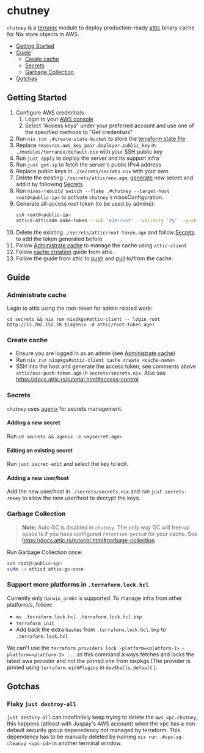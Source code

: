 # chutney

`chutney` is a [terranix](https://terranix.org/) module to deploy production-ready [attic](https://docs.attic.rs/) binary cache for Nix store objects in AWS.

- [Getting Started](#getting-started)
- [Guide](#guide)
  - [Create cache](#create-cache)
  - [Secrets](#secrets)
  - [Garbage Collection](#garbage-collection)
- [Gotchas](#gotchas)

## Getting Started

1. Configure AWS credentials
    1. Login to your [AWS console](https://aws.amazon.com/console/)
    1. Select "Access keys" under your preferred account and use one of the specified methods to "Get credentials"
1. Run `nix run .#create-state-bucket` to store the [terraform state file](https://developer.hashicorp.com/terraform/language/state)
1. Replace `resource.aws_key_pair.deployer.public_key` in `./modules/terranix/default.nix` with your SSH public key
1. Run `just apply` to deploy the server and its support infra
1. Run `just get-ip` to fetch the server's public IPv4 address
1. Replace public keys in `./secrets/secrets.nix` with your own. 
1. Delete the existing `./secrets/attic/env.age`, [generate](https://docs.attic.rs/admin-guide/deployment/nixos.html#generating-the-credentials-file) new secret and add it by following [Secrets](#secrets)
1. Run `nixos-rebuild switch --flake .#chutney --target-host root@<public-ip>` to activate `chutney`'s nixosConfiguration.
1. Generate all-access root token (to be used by admins):
    ```sh
    ssh root@<public-ip>
    atticd-atticadm make-token --sub 'e2e-root' --validity '2y' --push '*' --pull '*' --delete '*' --create-cache '*' --destroy-cache '*' --configure-cache '*' --configure-cache-retention '*'
    ```
1. Delete the existing `./secrets/attic/root-token.age` and follow [Secrets](#secrets) to add the token generated before
1. Follow [Administrate cache](#administrate-cache) to manage the cache using `attic-client`
1. Follow [cache creation](https://docs.attic.rs/tutorial.html#cache-creation) guide from attic.
1. Follow the guide from attic to [push](https://docs.attic.rs/tutorial.html#pushing) and [pull](https://docs.attic.rs/tutorial.html#pulling) to/from the cache.

## Guide

### Administrate cache

Login to attic using the root-token for admin related work:
```
cd secrets && nix run nixpkgs#attic-client -- login root http://13.202.152.28 $(agenix -d attic/root-token.age)
```

### Create cache

- Ensure you are logged in as an admin (see [Administrate cache](#administrate-cache))
- Run `nix run nixpkgs#attic-client cache create <cache-name>`
- SSH into the host and generate the access token, see comments above `attic/oss-push-token.age` in `secrets/secrets.nix`. Also see <https://docs.attic.rs/tutorial.html#access-control>

### Secrets

`chutney` uses [agenix](https://github.com/ryantm/agenix) for secrets management.

#### Adding a new secret

Run `cd secrets && agenix -e <mysecret.age>`

#### Editing an existing secret

Run `just secret-edit` and select the key to edit.

#### Adding a new user/host

Add the new user/host in `./secrets/secrets.nix` and run `just secrets-rekey` to allow the new user/host to decrypt the keys.

### Garbage Collection

> **Note:**
> Auto GC is disabled in `chutney`. The only way GC will free up space is if you have configured `retention-period` for your cache. See <https://docs.attic.rs/tutorial.html#garbage-collection>

Run Garbage Collection once:
```sh
ssh root@<public-ip>
sudo -u atticd attic-gc-once
```

### Support more platforms in `.terraform.lock.hcl`

Currently only `darwin_arm64` is supported. To manage infra from other platform/s, follow:
- `mv .terraform.lock.hcl .terraform.lock.hcl.bkp`
- `terraform init`
- Add back the extra `hashes` from `.terraform.lock.hcl.bkp` to `.terraform.lock.hcl`

We can't use the `terraform providers lock -platform=<platform-1> -platform=<platform-2> ...` as this command always fetches and locks the latest aws provider and not the pinned one from nixpkgs (The provider is pinned using `terraform.withPlugins` in `devShells.default` ).

## Gotchas

### Flaky `just destroy-all`

`just destory-all` can indefinitely keep trying to delete the `aws_vpc.chutney`, this happens (atleast with Juspay's AWS account) when the vpc has a non-default security group depenedency not managed by terraform. This dependency has to be manually deleted by running `nix run .#vpc-sg-cleanup <vpc-id>` in another terminal window.

